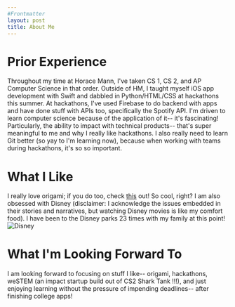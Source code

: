 ```yaml
---
#Frontmatter
layout: post
title: About Me 
---
```


# Prior Experience
Throughout my time at Horace Mann, I've taken CS 1, CS 2, and AP Computer Science in that order. Outside of HM, I taught myself iOS app development with Swift and dabbled in Python/HTML/CSS at hackathons this summer. At hackathons, I've used Firebase to do backend with apps and have done stuff with APIs too, specifically the Spotify API. I'm driven to learn computer science because of the application of it-- it's fascinating! Particularly, the ability to impact with technical products-- that's super meaningful to me and why I really like hackathons. I also really need to learn Git better (so yay to I'm learning now), because when working with teams during hackathons, it's so so important.

# What I Like
I really love origami; if you do too, check [this](https://www.instagram.com/icarus.mid.air/) out! So cool, right? I am also obsessed with Disney (disclaimer: I acknowledge the issues embedded in their stories and narratives, but watching Disney movies is like my comfort food). I have been to the Disney parks 23 times with my family at this point! ![Disney](https://www.bestoforlando.com/common_resources/resize_library/wdw-parks-logo-1050x420.jpg)

# What I'm Looking Forward To
I am looking forward to focusing on stuff I like-- origami, hackathons, weSTEM (an impact startup build out of CS2 Shark Tank !!!), and just enjoying learning without the pressure of impending deadlines--  after finishing college apps!
